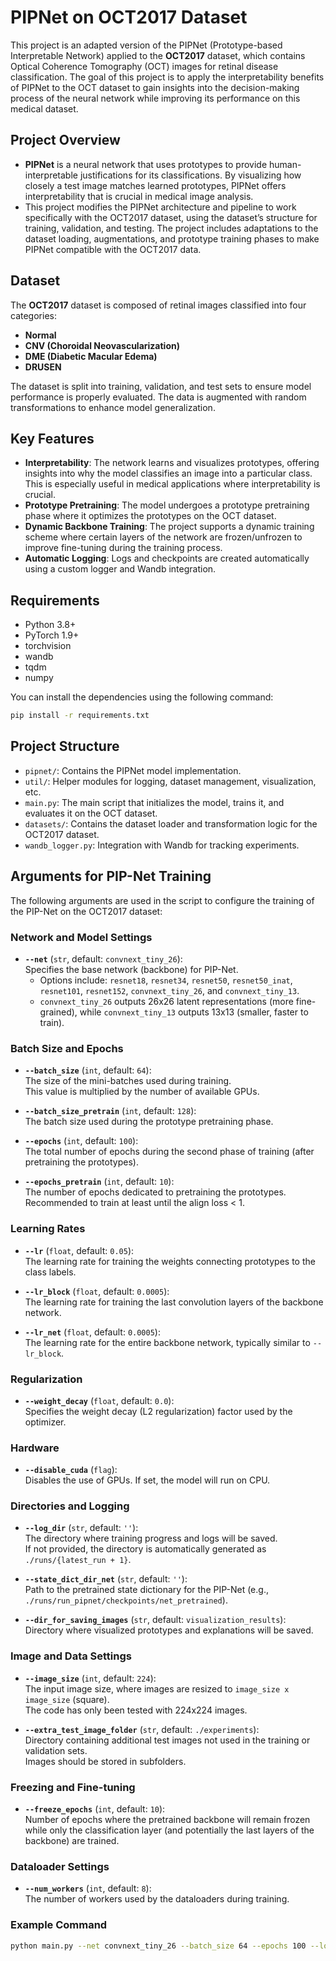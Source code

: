 # PIPNet on OCT2017 Dataset

This project is an adapted version of the PIPNet (Prototype-based Interpretable Network) applied to the **OCT2017** dataset, which contains Optical Coherence Tomography (OCT) images for retinal disease classification. The goal of this project is to apply the interpretability benefits of PIPNet to the OCT dataset to gain insights into the decision-making process of the neural network while improving its performance on this medical dataset.

## Project Overview

- **PIPNet** is a neural network that uses prototypes to provide human-interpretable justifications for its classifications. By visualizing how closely a test image matches learned prototypes, PIPNet offers interpretability that is crucial in medical image analysis.
- This project modifies the PIPNet architecture and pipeline to work specifically with the OCT2017 dataset, using the dataset’s structure for training, validation, and testing. The project includes adaptations to the dataset loading, augmentations, and prototype training phases to make PIPNet compatible with the OCT2017 data.

## Dataset

The **OCT2017** dataset is composed of retinal images classified into four categories:
- **Normal**
- **CNV (Choroidal Neovascularization)**
- **DME (Diabetic Macular Edema)**
- **DRUSEN**

The dataset is split into training, validation, and test sets to ensure model performance is properly evaluated. The data is augmented with random transformations to enhance model generalization.

## Key Features

- **Interpretability**: The network learns and visualizes prototypes, offering insights into why the model classifies an image into a particular class. This is especially useful in medical applications where interpretability is crucial.
- **Prototype Pretraining**: The model undergoes a prototype pretraining phase where it optimizes the prototypes on the OCT dataset.
- **Dynamic Backbone Training**: The project supports a dynamic training scheme where certain layers of the network are frozen/unfrozen to improve fine-tuning during the training process.
- **Automatic Logging**: Logs and checkpoints are created automatically using a custom logger and Wandb integration.

## Requirements

- Python 3.8+
- PyTorch 1.9+
- torchvision
- wandb
- tqdm
- numpy

You can install the dependencies using the following command:

```bash
pip install -r requirements.txt
```
## Project Structure

- `pipnet/`: Contains the PIPNet model implementation.
- `util/`: Helper modules for logging, dataset management, visualization, etc.
- `main.py`: The main script that initializes the model, trains it, and evaluates it on the OCT dataset.
- `datasets/`: Contains the dataset loader and transformation logic for the OCT2017 dataset.
- `wandb_logger.py`: Integration with Wandb for tracking experiments.

## Arguments for PIP-Net Training

The following arguments are used in the script to configure the training of the PIP-Net on the OCT2017 dataset:

### Network and Model Settings

- **`--net`** (`str`, default: `convnext_tiny_26`):  
  Specifies the base network (backbone) for PIP-Net.  
  - Options include: `resnet18`, `resnet34`, `resnet50`, `resnet50_inat`, `resnet101`, `resnet152`, `convnext_tiny_26`, and `convnext_tiny_13`.  
  - `convnext_tiny_26` outputs 26x26 latent representations (more fine-grained), while `convnext_tiny_13` outputs 13x13 (smaller, faster to train).

### Batch Size and Epochs

- **`--batch_size`** (`int`, default: `64`):  
  The size of the mini-batches used during training.  
  This value is multiplied by the number of available GPUs.

- **`--batch_size_pretrain`** (`int`, default: `128`):  
  The batch size used during the prototype pretraining phase.

- **`--epochs`** (`int`, default: `100`):  
  The total number of epochs during the second phase of training (after pretraining the prototypes).

- **`--epochs_pretrain`** (`int`, default: `10`):  
  The number of epochs dedicated to pretraining the prototypes.  
  Recommended to train at least until the align loss < 1.

### Learning Rates

- **`--lr`** (`float`, default: `0.05`):  
  The learning rate for training the weights connecting prototypes to the class labels.

- **`--lr_block`** (`float`, default: `0.0005`):  
  The learning rate for training the last convolution layers of the backbone network.

- **`--lr_net`** (`float`, default: `0.0005`):  
  The learning rate for the entire backbone network, typically similar to `--lr_block`.

### Regularization

- **`--weight_decay`** (`float`, default: `0.0`):  
  Specifies the weight decay (L2 regularization) factor used by the optimizer.

### Hardware

- **`--disable_cuda`** (`flag`):  
  Disables the use of GPUs. If set, the model will run on CPU.

### Directories and Logging

- **`--log_dir`** (`str`, default: `''`):  
  The directory where training progress and logs will be saved.  
  If not provided, the directory is automatically generated as `./runs/{latest_run + 1}`.

- **`--state_dict_dir_net`** (`str`, default: `''`):  
  Path to the pretrained state dictionary for the PIP-Net (e.g., `./runs/run_pipnet/checkpoints/net_pretrained`).

- **`--dir_for_saving_images`** (`str`, default: `visualization_results`):  
  Directory where visualized prototypes and explanations will be saved.

### Image and Data Settings

- **`--image_size`** (`int`, default: `224`):  
  The input image size, where images are resized to `image_size x image_size` (square).  
  The code has only been tested with 224x224 images.

- **`--extra_test_image_folder`** (`str`, default: `./experiments`):  
  Directory containing additional test images not used in the training or validation sets.  
  Images should be stored in subfolders.

### Freezing and Fine-tuning

- **`--freeze_epochs`** (`int`, default: `10`):  
  Number of epochs where the pretrained backbone will remain frozen while only the classification layer (and potentially the last layers of the backbone) are trained.

### Dataloader Settings

- **`--num_workers`** (`int`, default: `8`):  
  The number of workers used by the dataloaders during training.

### Example Command

```bash
python main.py --net convnext_tiny_26 --batch_size 64 --epochs 100 --log_dir ./logs